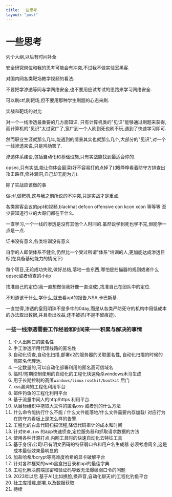```yaml
---
title: 一些思考
layout: "post"
---
```


# 一些思考

列个大纲,以后有时间补全

安全研究岗位和我的思考可能会有冲突,不过我不做实验室黑客.

对国内网各类靶场教学视频的看法.

不要把学渗透等同与学网络安全,也不要用应试考试的思路来学习网络安全.

可以刷ctf,刷靶场,但不要用那种学生刷题的心态来刷.

实战和靶场的对比

对一个一线渗透最重要的几方面知识, 只有计算机类的"见识"能够通过刷题来获得,而计算机的"见识"太过宽广了,宽广到一个人刷到死也刷不玩,遇到了快速学习即可.

然而职业生涯就那么几年,能遇到的情景其实也就那么几个,大部分的"见识",对一个一线渗透来说,只是鸡肋罢了.

渗透体系建设,包括自动化和基础设施,只有实战能找到最适合你的.

opsec,只有实战,能让你体会最深(好不容易打的点掉了)(眼睁睁看着防守方排查出攻击路径,修补漏洞,自己却无能为力).

除了实战应该做的事

做ctf,做靶机,这与我之前所说的不冲突,只是实战才是重点.

各类黑客会议的ppt和视频,blackhat defcon offensive con kcon xcon   等等等  至少要知道行业的大哥们都在干什么.

一直学习,一个一线的渗透是没有其他个人时间的.虽然说学到死也学不完,但能学一点是一点.

证书没有意义,各类培训没有意义

自学的人即使体系不健全,仍然比一个受过所谓"体系"培训的人,更加能达成渗透目标(在具备基础能力的情况下)

每个项目,无论成功失败,做好总结,落地一些东西,哪怕是扫描器的规则或者什么opsec或者侦查的小tip

找准自己的定位(我一直想做但我好像一直没成),找准自己在团队中的定位.

不知道该干什么,学什么,就去看apt的报告,NSA,卡巴斯基.

一直觉得,渗透的皇冠明珠不是多牛的0day,而是从各类严防死守的机构中用低成本的办法取出数据,并且卖出收益,还不被抓(不是不留痕迹).

### 一些一线渗透需要工作经验和时间来一一积累与解决的事情

1. 个人出网口的匿名性
2. 手工渗透所用代理线路的匿名性
3. 自动化侦查,自动化扫描,部署c2的服务器的关联匿名性, 自动化扫描的时候的高匿名代理池.
4. 一定数量的,可以自动化部署利用的匿名高可信域名
5. 临时/短期控制使用的自动化的工程化快速免杀windows木马生成
6. 用于长期控制的高匿`windows/linux` `rootkit/bootkit` 后门
7. xss漏洞的工程化利用平台
8. 邮件钓鱼的工程化利用平台
9. 基于流量中间人的http/https 利用平台.
10. 从目标组织中拖取大文件的匿名oss 或者别的什么方法
11. 什么命令能执行什么不能 / 什么文件能落地/什么文件需要内存加载/ 对应行为在防守方看板上是怎么样的告警.
12. 工程化的白盒代码扫描流程,降低代码审计的成本和时间
13. 针对`安卓,ios` 的app快速侦查,定位服务器和抓取请求数据的方法
14. 使用各种开源打点,内网工具时的快速自动化去特征工具
15. 基于身份\公司\已有明文密码的特征弱口令和用户名生成器 必须考虑周全,这是成本最低效果最明显的
16. 加盐哈希/bcrypt等高难度哈希的显卡破解平台
17. 针对各种框架的web黑盒扫目录和api的最佳字典
18. 工程化解决前端加密和验证码导致无法爆破弱口令的问题
19. 2023年以后 基于AI(比如换脸,换声音,自动化聊天)的工程化钓鱼平台
20. 社工库搭建,部署,以及数据获取
21. 待续





